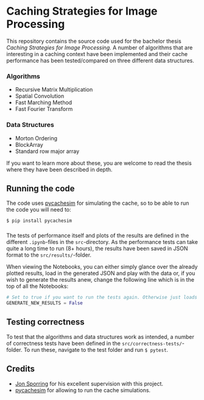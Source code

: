 # Caching Strategies for Image Processing

This repository contains the source code used for the bachelor thesis *Caching Strategies for Image Processing*. A number of algorithms that are interesting in a caching context have been implemented and their cache performance has been tested/compared on three different data structures.

### Algorithms
* Recursive Matrix Multiplication
* Spatial Convolution
* Fast Marching Method
* Fast Fourier Transform

### Data Structures
* Morton Ordering
* BlockArray
* Standard row major array

If you want to learn more about these, you are welcome to read the thesis where they have been described in depth.

## Running the code

The code uses [pycachesim] for simulating the cache, so to be able to run the code you will need to:

```shell
$ pip install pycachesim
```

### 

The tests of performance itself and plots of the results are defined in the different `.ipynb`-files in the `src`-directory. As the performance tests can take quite a long time to run (8+ hours), the results have been saved in JSON format to the `src/results/`-folder.

When viewing the Notebooks, you can either simply glance over the already plotted results, load in the generated JSON and play with the data or, if you wish to generate the results anew, change the following line which is in the top of all the Notebooks:

```python
# Set to true if you want to run the tests again. Otherwise just loads results from JSON
GENERATE_NEW_RESULTS = False
```

## Testing correctness

To test that the algorithms and data structures work as intended, a number of correctness tests have been defined in the `src/correctness-tests/`-folder. To run these, navigate to the test folder and run `$ pytest`.


## Credits

* [Jon Sporring] for his excellent supervision with this project.
* [pycachesim] for allowing to run the cache simulations.

[pycachesim]: https://github.com/RRZE-HPC/pycachesim
[Jon Sporring]: https://github.com/sporring